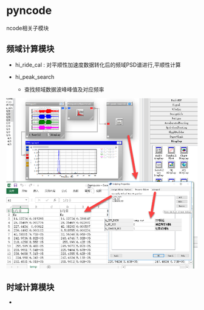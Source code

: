 # pyncode
ncode相关子模块

## 频域计算模块
+ hi_ride_cal : 对平顺性加速度数据转化后的频域PSD谱进行,平顺性计算

+ hi_peak_search 
	+ 查找频域数据波峰峰值及对应频率

![](examples/hi_peak_search.png)

## 时域计算模块
+ 


